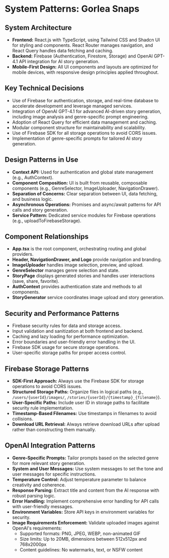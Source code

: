 # System Patterns: Gorlea Snaps

## System Architecture

- **Frontend:** React.js with TypeScript, using Tailwind CSS and Shadcn UI for styling and components. React Router manages navigation, and React Query handles data fetching and caching.
- **Backend:** Firebase (Authentication, Firestore, Storage) and OpenAI GPT-4.1 API integration for AI story generation.
- **Mobile-First Design:** All UI components and layouts are optimized for mobile devices, with responsive design principles applied throughout.

## Key Technical Decisions

- Use of Firebase for authentication, storage, and real-time database to accelerate development and leverage managed services.
- Integration of OpenAI GPT-4.1 for advanced AI-driven story generation, including image analysis and genre-specific prompt engineering.
- Adoption of React Query for efficient data management and caching.
- Modular component structure for maintainability and scalability.
- Use of Firebase SDK for all storage operations to avoid CORS issues.
- Implementation of genre-specific prompts for tailored AI story generation.

## Design Patterns in Use

- **Context API:** Used for authentication and global state management (e.g., AuthContext).
- **Component Composition:** UI is built from reusable, composable components (e.g., GenreSelector, ImageUploader, NavigationDrawer).
- **Separation of Concerns:** Clear separation between UI, data fetching, and business logic.
- **Asynchronous Operations:** Promises and async/await patterns for API calls and story generation.
- **Service Pattern:** Dedicated service modules for Firebase operations (e.g., uploadToFirebaseStorage).

## Component Relationships

- **App.tsx** is the root component, orchestrating routing and global providers.
- **Header, NavigationDrawer, and Logo** provide navigation and branding.
- **ImageUploader** handles image selection, preview, and upload.
- **GenreSelector** manages genre selection and state.
- **StoryPage** displays generated stories and handles user interactions (save, share, favorite).
- **AuthContext** provides authentication state and methods to all components.
- **StoryGenerator** service coordinates image upload and story generation.

## Security and Performance Patterns

- Firebase security rules for data and storage access.
- Input validation and sanitization at both frontend and backend.
- Caching and lazy loading for performance optimization.
- Error boundaries and user-friendly error handling in the UI.
- Firebase SDK usage for secure storage operations.
- User-specific storage paths for proper access control.

## Firebase Storage Patterns

- **SDK-First Approach:** Always use the Firebase SDK for storage operations to avoid CORS issues.
- **Structured Storage Paths:** Organize files in logical paths (e.g., `/users/{userId}/images/`, `/stories/{userId}/{timestamp}_{filename}`).
- **User-Specific Paths:** Include user ID in storage paths to facilitate security rule implementation.
- **Timestamp-Based Filenames:** Use timestamps in filenames to avoid collisions.
- **Download URL Retrieval:** Always retrieve download URLs after upload rather than constructing them manually.

## OpenAI Integration Patterns

- **Genre-Specific Prompts:** Tailor prompts based on the selected genre for more relevant story generation.
- **System and User Messages:** Use system messages to set the tone and user messages for specific instructions.
- **Temperature Control:** Adjust temperature parameter to balance creativity and coherence.
- **Response Parsing:** Extract title and content from the AI response with robust parsing logic.
- **Error Handling:** Implement comprehensive error handling for API calls with user-friendly messages.
- **Environment Variables:** Store API keys in environment variables for security.
- **Image Requirements Enforcement:** Validate uploaded images against OpenAI's requirements:
  - Supported formats: PNG, JPEG, WEBP, non-animated GIF
  - Size limits: Up to 20MB, dimensions between 512x512px and 768x2000px
  - Content guidelines: No watermarks, text, or NSFW content
